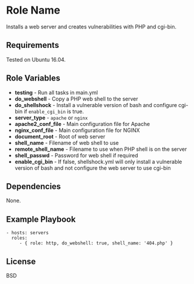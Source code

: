 Role Name
=========

Installs a web server and creates vulnerabilities with PHP and cgi-bin.

Requirements
------------

Tested on Ubuntu 16.04.

Role Variables
--------------

* **testing** - Run all tasks in main.yml
* **do_webshell** - Copy a PHP web shell to the server
* **do_shellshock** - Install a vulnerable version of bash and configure cgi-bin if `enable_cgi_bin` is true.
* **server_type** - `apache` or `nginx`
* **apache2_conf_file** - Main configuration file for Apache
* **nginx_conf_file** - Main configuration file for NGINX
* **document_root** - Root of web server
* **shell_name** - Filename of web shell to use
* **remote_shell_name** - Filename to use when PHP shell is on the server
* **shell_passwd** - Password for web shell if required
* **enable_cgi_bin** - If false, shellshock.yml will only install a vulnerable version of bash and not configure the web server to use cgi-bin

Dependencies
------------

None.

Example Playbook
----------------

    - hosts: servers
      roles:
         - { role: http, do_webshell: true, shell_name: '404.php' }

License
-------

BSD

